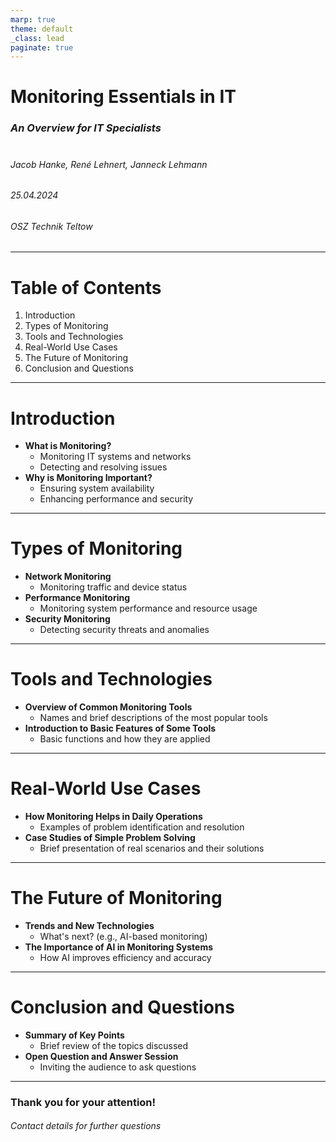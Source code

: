 ```yaml
---
marp: true
theme: default
_class: lead
paginate: true
---
```


# **Monitoring Essentials in IT**
### *An Overview for IT Specialists*
#
###### Jacob Hanke, René Lehnert, Janneck Lehmann
###### 25.04.2024
###### OSZ Technik Teltow
---

# Table of Contents
1. Introduction
2. Types of Monitoring
3. Tools and Technologies
4. Real-World Use Cases
5. The Future of Monitoring
6. Conclusion and Questions

---

# Introduction
- **What is Monitoring?**
  - Monitoring IT systems and networks
  - Detecting and resolving issues
- **Why is Monitoring Important?**
  - Ensuring system availability
  - Enhancing performance and security

---

# Types of Monitoring
- **Network Monitoring**
  - Monitoring traffic and device status
- **Performance Monitoring**
  - Monitoring system performance and resource usage
- **Security Monitoring**
  - Detecting security threats and anomalies

---

# Tools and Technologies
- **Overview of Common Monitoring Tools**
  - Names and brief descriptions of the most popular tools
- **Introduction to Basic Features of Some Tools**
  - Basic functions and how they are applied

---

# Real-World Use Cases
- **How Monitoring Helps in Daily Operations**
  - Examples of problem identification and resolution
- **Case Studies of Simple Problem Solving**
  - Brief presentation of real scenarios and their solutions

---

# The Future of Monitoring
- **Trends and New Technologies**
  - What's next? (e.g., AI-based monitoring)
- **The Importance of AI in Monitoring Systems**
  - How AI improves efficiency and accuracy

---

# Conclusion and Questions
- **Summary of Key Points**
  - Brief review of the topics discussed
- **Open Question and Answer Session**
  - Inviting the audience to ask questions

---

### **Thank you for your attention!**
###### Contact details for further questions